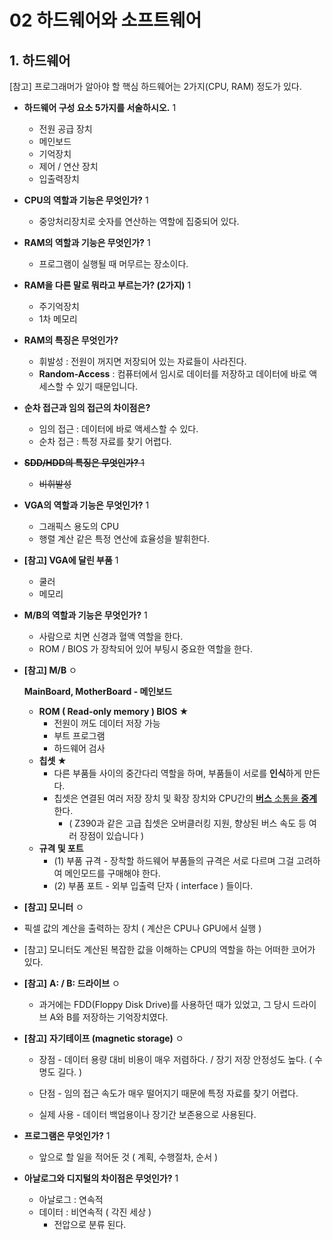 # 02 하드웨어와 소프트웨어



## 1. 하드웨어

[참고] 프로그래머가 알아야 할 핵심 하드웨어는 2가지(CPU, RAM) 정도가 있다. 



* **하드웨어 구성 요소 5가지를 서술하시오.** 1
  * 전원 공급 장치
  * 메인보드
  * 기억장치
  * 제어 / 연산 장치
  * 입출력장치



* **CPU의 역할과 기능은 무엇인가?** 1
  * 중앙처리장치로 숫자를 연산하는 역할에 집중되어 있다.





* **RAM의 역할과 기능은 무엇인가?** 1
  * 프로그램이 실행될 때 머무르는 장소이다.



* **RAM을 다른 말로 뭐라고 부르는가? (2가지)** 1
  * 주기억장치
  * 1차 메모리



* **RAM의 특징은 무엇인가?** 
  * 휘발성 : 전원이 꺼지면 저장되어 있는 자료들이 사라진다.
  * **Random-Access** : 컴퓨터에서 임시로 데이터를 저장하고 데이터에 바로 액세스할 수 있기 때문입니다. 



* **순차 접근과 임의 접근의 차이점은?**
  * 임의 접근 : 데이터에 바로 액세스할 수 있다.
  * 순차 접근 : 특정 자료를 찾기 어렵다.



* ~~**SDD/HDD의 특징은 무엇인가?** 1~~
  * ~~비휘발성~~



* **VGA의 역할과 기능은 무엇인가?** 1
  * 그래픽스 용도의 CPU
  * 행렬 계산 같은 특정 연산에 효율성을 발휘한다.




* **[참고] VGA에 달린 부품** 1
  * 쿨러
  * 메모리



* **M/B의 역할과 기능은 무엇인가?** 1
  * 사람으로 치면 신경과 혈액 역할을 한다.
  * ROM / BIOS 가 장착되어 있어 부팅시 중요한 역할을 한다.



* **[참고] M/B** ㅇ

  **MainBoard, MotherBoard - 메인보드**

  * **ROM ( Read-only memory ) BIOS ★** 
    * 전원이 꺼도 데이터 저장 가능
    * 부트 프로그램
    * 하드웨어 검사
  * **칩셋 ★**
    * 다른 부품들 사이의 중간다리 역할을 하며, 부품들이 서로를 **인식**하게 만든다. 
    * 칩셋은 연결된 여러 저장 장치 및 확장 장치와 CPU간의 <u>**버스** 소통을 **중계**</u>한다.
      * ( Z390과 같은 고급 칩셋은 오버클러킹 지원, 향상된 버스 속도 등 여러 장점이 있습니다 )
  * **규격 및 포트**
    * (1) 부품 규격 - 장착할 하드웨어 부품들의 규격은 서로 다르며 그걸 고려하여 메인모드를 구매해야 한다.
    * (2) 부품 포트 - 외부 입출력 단자 ( interface ) 들이다.

  



*  **[참고] 모니터** ㅇ
  * 픽셀 값의 계산을 출력하는 장치 ( 계산은 CPU나 GPU에서 실행 )
  * [참고] 모니터도 계산된 복잡한 값을 이해하는 CPU의 역할을 하는 어떠한 코어가 있다.



* **[참고]** **A: / B: 드라이브** ㅇ
  * 과거에는 FDD(Floppy Disk Drive)를 사용하던 때가 있었고,  그 당시 드라이브 A와 B를 저장하는 기억장치였다.



* **[참고]** **자기테이프 (magnetic storage)** ㅇ
  * 장점 - 데이터 용량 대비 비용이 매우 저렴하다. / 장기 저장 안정성도 높다. ( 수명도 길다. )

  * 단점 - 임의 접근 속도가 매우 떨어지기 때문에 특정 자료를 찾기 어렵다.

  * 실제 사용 - 데이터 백업용이나 장기간 보존용으로 사용된다.




* **프로그램은 무엇인가?** 1
  * 앞으로 할 일을 적어둔 것 ( 계획, 수행절차, 순서 )



* **아날로그와 디지털의 차이점은 무엇인가?** 1
  * 아날로그 : 연속적
  * 데이터 : 비연속적 ( 각진 세상 )
    * 전압으로 분류 된다.
